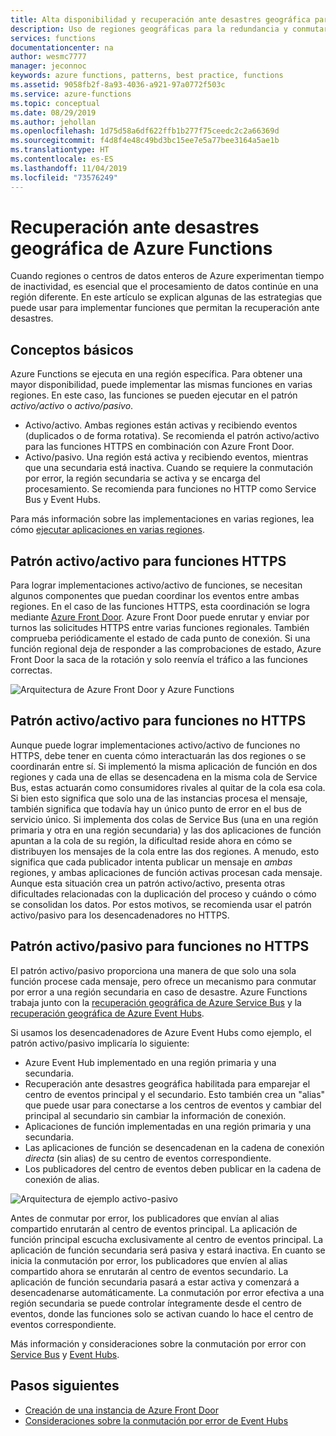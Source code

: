 ```yaml
---
title: Alta disponibilidad y recuperación ante desastres geográfica para Azure Functions | Microsoft Docs
description: Uso de regiones geográficas para la redundancia y conmutar por error en Azure Functions.
services: functions
documentationcenter: na
author: wesmc7777
manager: jeconnoc
keywords: azure functions, patterns, best practice, functions
ms.assetid: 9058fb2f-8a93-4036-a921-97a0772f503c
ms.service: azure-functions
ms.topic: conceptual
ms.date: 08/29/2019
ms.author: jehollan
ms.openlocfilehash: 1d75d58a6df622ffb1b277f75ceedc2c2a66369d
ms.sourcegitcommit: f4d8f4e48c49bd3bc15ee7e5a77bee3164a5ae1b
ms.translationtype: HT
ms.contentlocale: es-ES
ms.lasthandoff: 11/04/2019
ms.locfileid: "73576249"
---
```

# <a name="azure-functions-geo-disaster-recovery"></a>Recuperación ante desastres geográfica de Azure Functions

Cuando regiones o centros de datos enteros de Azure experimentan tiempo de inactividad, es esencial que el procesamiento de datos continúe en una región diferente.  En este artículo se explican algunas de las estrategias que puede usar para implementar funciones que permitan la recuperación ante desastres.

## <a name="basic-concepts"></a>Conceptos básicos

Azure Functions se ejecuta en una región específica.  Para obtener una mayor disponibilidad, puede implementar las mismas funciones en varias regiones.  En este caso, las funciones se pueden ejecutar en el patrón *activo/activo* o *activo/pasivo*.  

* Activo/activo. Ambas regiones están activas y recibiendo eventos (duplicados o de forma rotativa). Se recomienda el patrón activo/activo para las funciones HTTPS en combinación con Azure Front Door.
* Activo/pasivo. Una región está activa y recibiendo eventos, mientras que una secundaria está inactiva.  Cuando se requiere la conmutación por error, la región secundaria se activa y se encarga del procesamiento.  Se recomienda para funciones no HTTP como Service Bus y Event Hubs.

Para más información sobre las implementaciones en varias regiones, lea cómo [ejecutar aplicaciones en varias regiones](https://docs.microsoft.com/azure/architecture/reference-architectures/app-service-web-app/multi-region).

## <a name="activeactive-for-https-functions"></a>Patrón activo/activo para funciones HTTPS

Para lograr implementaciones activo/activo de funciones, se necesitan algunos componentes que puedan coordinar los eventos entre ambas regiones.  En el caso de las funciones HTTPS, esta coordinación se logra mediante [Azure Front Door](../frontdoor/front-door-overview.md).  Azure Front Door puede enrutar y enviar por turnos las solicitudes HTTPS entre varias funciones regionales.  También comprueba periódicamente el estado de cada punto de conexión.  Si una función regional deja de responder a las comprobaciones de estado, Azure Front Door la saca de la rotación y solo reenvía el tráfico a las funciones correctas.  

![Arquitectura de Azure Front Door y Azure Functions](media/functions-geo-dr/front-door.png)  

## <a name="activeactive-for-non-https-functions"></a>Patrón activo/activo para funciones no HTTPS

Aunque puede lograr implementaciones activo/activo de funciones no HTTPS,  debe tener en cuenta cómo interactuarán las dos regiones o se coordinarán entre sí.  Si implementó la misma aplicación de función en dos regiones y cada una de ellas se desencadena en la misma cola de Service Bus, estas actuarán como consumidores rivales al quitar de la cola esa cola.  Si bien esto significa que solo una de las instancias procesa el mensaje, también significa que todavía hay un único punto de error en el bus de servicio único.  Si implementa dos colas de Service Bus (una en una región primaria y otra en una región secundaria) y las dos aplicaciones de función apuntan a la cola de su región, la dificultad reside ahora en cómo se distribuyen los mensajes de la cola entre las dos regiones.  A menudo, esto significa que cada publicador intenta publicar un mensaje en *ambas* regiones, y ambas aplicaciones de función activas procesan cada mensaje.  Aunque esta situación crea un patrón activo/activo, presenta otras dificultades relacionadas con la duplicación del proceso y cuándo o cómo se consolidan los datos.  Por estos motivos, se recomienda usar el patrón activo/pasivo para los desencadenadores no HTTPS.

## <a name="activepassive-for-non-https-functions"></a>Patrón activo/pasivo para funciones no HTTPS

El patrón activo/pasivo proporciona una manera de que solo una sola función procese cada mensaje, pero ofrece un mecanismo para conmutar por error a una región secundaria en caso de desastre.  Azure Functions trabaja junto con la [recuperación geográfica de Azure Service Bus](../service-bus-messaging/service-bus-geo-dr.md) y la [recuperación geográfica de Azure Event Hubs](../event-hubs/event-hubs-geo-dr.md).

Si usamos los desencadenadores de Azure Event Hubs como ejemplo, el patrón activo/pasivo implicaría lo siguiente:

* Azure Event Hub implementado en una región primaria y una secundaria.
* Recuperación ante desastres geográfica habilitada para emparejar el centro de eventos principal y el secundario.  Esto también crea un "alias" que puede usar para conectarse a los centros de eventos y cambiar del principal al secundario sin cambiar la información de conexión.
* Aplicaciones de función implementadas en una región primaria y una secundaria.
* Las aplicaciones de función se desencadenan en la cadena de conexión *directa* (sin alias) de su centro de eventos correspondiente. 
* Los publicadores del centro de eventos deben publicar en la cadena de conexión de alias. 

![Arquitectura de ejemplo activo-pasivo](media/functions-geo-dr/active-passive.png)

Antes de conmutar por error, los publicadores que envían al alias compartido enrutarán al centro de eventos principal.  La aplicación de función principal escucha exclusivamente al centro de eventos principal.  La aplicación de función secundaria será pasiva y estará inactiva.  En cuanto se inicia la conmutación por error, los publicadores que envíen al alias compartido ahora se enrutarán al centro de eventos secundario.  La aplicación de función secundaria pasará a estar activa y comenzará a desencadenarse automáticamente.  La conmutación por error efectiva a una región secundaria se puede controlar íntegramente desde el centro de eventos, donde las funciones solo se activan cuando lo hace el centro de eventos correspondiente.

Más información y consideraciones sobre la conmutación por error con [Service Bus](../service-bus-messaging/service-bus-geo-dr.md) y [Event Hubs](../event-hubs/event-hubs-geo-dr.md).

## <a name="next-steps"></a>Pasos siguientes

* [Creación de una instancia de Azure Front Door](../frontdoor/quickstart-create-front-door.md)
* [Consideraciones sobre la conmutación por error de Event Hubs](../event-hubs/event-hubs-geo-dr.md#considerations)
